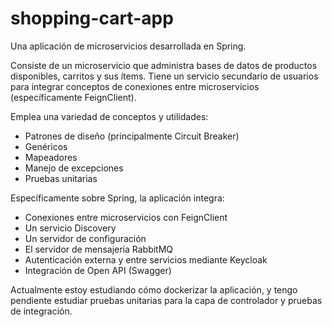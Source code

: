 # shopping-cart-app
Una aplicación de microservicios desarrollada en Spring.

Consiste de un microservicio que administra bases de datos de productos disponibles, carritos y sus ítems. Tiene un servicio secundario de usuarios para integrar conceptos de conexiones entre microservicios (específicamente FeignClient).

Emplea una variedad de conceptos y utilidades:
- Patrones de diseño (principalmente Circuit Breaker)
- Genéricos
- Mapeadores
- Manejo de excepciones
- Pruebas unitarias

Específicamente sobre Spring, la aplicación integra:
- Conexiones entre microservicios con FeignClient 
- Un servicio Discovery
- Un servidor de configuración
- El servidor de mensajería RabbitMQ
- Autenticación externa y entre servicios mediante Keycloak
- Integración de Open API (Swagger)

Actualmente estoy estudiando cómo dockerizar la aplicación, y tengo pendiente estudiar pruebas unitarias para la capa de controlador y pruebas de integración.